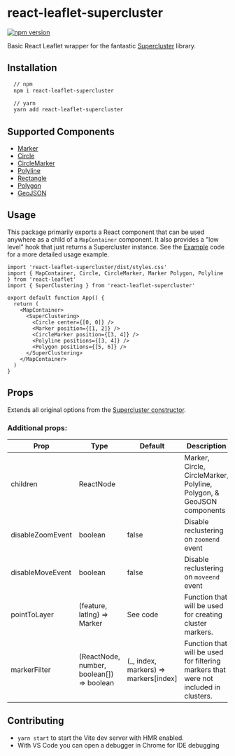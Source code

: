 # react-leaflet-supercluster

[![npm version](https://badge.fury.io/js/react-leaflet-supercluster.svg)](https://badge.fury.io/js/react-leaflet-supercluster)

Basic React Leaflet wrapper for the fantastic [Supercluster](https://github.com/mapbox/supercluster) library.

## Installation

```sh
  // npm
  npm i react-leaflet-supercluster

  // yarn
  yarn add react-leaflet-supercluster
```

## Supported Components

- [Marker](https://react-leaflet.js.org/docs/api-components/#marker)
- [Circle](https://react-leaflet.js.org/docs/api-components/#circle)
- [CircleMarker](https://react-leaflet.js.org/docs/api-components/#circlemarker)
- [Polyline](https://react-leaflet.js.org/docs/api-components/#polyline)
- [Rectangle](https://react-leaflet.js.org/docs/api-components/#rectangle)
- [Polygon](https://react-leaflet.js.org/docs/api-components/#polygon)
- [GeoJSON](https://react-leaflet.js.org/docs/api-components/#geojson)

## Usage

This package primarily exports a React component that can be used anywhere as a child of a `MapContainer` component. It also provides a "low level" hook that just returns a Supercluster instance. See the [Example](/example) code for a more detailed usage example.

```tsx
import 'react-leaflet-supercluster/dist/styles.css'
import { MapContainer, Circle, CircleMarker, Marker Polygon, Polyline } from 'react-leaflet'
import { SuperClustering } from 'react-leaflet-supercluster'

export default function App() {
  return (
    <MapContainer>
      <SuperClustering>
        <Circle center={[0, 0]} />
        <Marker position={[1, 2]} />
        <CircleMarker position={[3, 4]} />
        <Polyline positions={[3, 4]} />
        <Polygon positions={[5, 6]} />
      </SuperClustering>
    </MapContainer>
  )
}
```

## Props

Extends all original options from the [Supercluster constructor](https://github.com/DefinitelyTyped/DefinitelyTyped/blob/409c8137e9849a496f859baa2a45afff5a162b16/types/supercluster/index.d.ts#L13).

### Additional props:
| Prop | Type | Default | Description |
| --- | --- | --- | --- |
| children | ReactNode |  | Marker, Circle, CircleMarker, Polyline, Polygon, & GeoJSON components |
| disableZoomEvent | boolean | false | Disable reclustering on `zoomend` event |
| disableMoveEvent | boolean | false | Disable reclustering on `moveend` event |
| pointToLayer | (feature, latlng) => Marker | See code | Function that will be used for creating cluster markers. |
| markerFilter | (ReactNode, number, boolean[]) => boolean | (_, index, markers) => markers[index] | Function that will be used for filtering markers that were not included in clusters. |


## Contributing

- `yarn start` to start the Vite dev server with HMR enabled.
- With VS Code you can open a debugger in Chrome for IDE debugging
